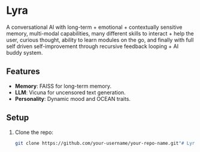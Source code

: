 # Lyra
A conversational AI with long-term + emotional + contextually sensitive memory, multi-modal capabilities, many different skills to interact + help the user, curious thought, ability to learn modules on the go, and finally with full self driven self-improvement through recursive feedback looping + AI buddy system.

## Features
- **Memory**: FAISS for long-term memory.
- **LLM**: Vicuna for uncensored text generation.
- **Personality**: Dynamic mood and OCEAN traits.

## Setup
1. Clone the repo:
   ```bash
   git clone https://github.com/your-username/your-repo-name.git"# LyraBot" 

